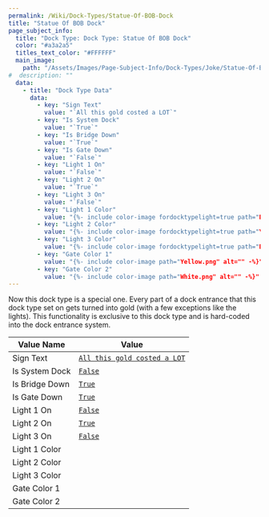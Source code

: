 ```yaml
---
permalink: /Wiki/Dock-Types/Statue-Of-BOB-Dock
title: "Statue Of BOB Dock"
page_subject_info:
  title: "Dock Type: Dock Type: Statue Of BOB Dock"
  color: "#a3a2a5"
  titles_text_color: "#FFFFFF"
  main_image:
    path: "/Assets/Images/Page-Subject-Info/Dock-Types/Joke/Statue-Of-BOB-Dock.png"
#  description: ""
  data:
    - title: "Dock Type Data"
      data:
        - key: "Sign Text"
          value: "`All this gold costed a LOT`"
        - key: "Is System Dock"
          value: "`True`"
        - key: "Is Bridge Down"
          value: "`True`"
        - key: "Is Gate Down"
          value: "`False`"
        - key: "Light 1 On"
          value: "`False`"
        - key: "Light 2 On"
          value: "`True`"
        - key: "Light 3 On"
          value: "`False`"
        - key: "Light 1 Color"
          value: "{%- include color-image fordocktypelight=true path="BOB's%20Favorite%20Color.png" alt="" -%}"
        - key: "Light 2 Color"
          value: "{%- include color-image fordocktypelight=true path="Yellow.png" alt="" -%}"
        - key: "Light 3 Color"
          value: "{%- include color-image fordocktypelight=true path="BOB's%20Favorite%20Color.png" alt="" -%}"
        - key: "Gate Color 1"
          value: "{%- include color-image path="Yellow.png" alt="" -%}"
        - key: "Gate Color 2"
          value: "{%- include color-image path="White.png" alt="" -%}"
---
```


Now this dock type is a special one. Every part of a dock entrance that this dock type set on gets turned into gold (with a few exceptions like the lights). This functionality is exclusive to this dock type and is hard-coded into the dock entrance system.

| Value Name           | Value |
|-|-|
| Sign Text            | [`All this gold costed a LOT`](/RBAP-Wiki/Wiki/Value-Types#string) |
| Is System Dock       | [`False`](/RBAP-Wiki/Wiki/Value-Types#boolean) |
| Is Bridge Down       | [`True`](/RBAP-Wiki/Wiki/Value-Types#boolean) |
| Is Gate Down         | [`True`](/RBAP-Wiki/Wiki/Value-Types#boolean) |
| Light 1 On           | [`False`](/RBAP-Wiki/Wiki/Value-Types#boolean) |
| Light 2 On           | [`True`](/RBAP-Wiki/Wiki/Value-Types#boolean) |
| Light 3 On           | [`False`](/RBAP-Wiki/Wiki/Value-Types#boolean) |
| Light 1 Color        | <a href="/RBAP-Wiki/Wiki/Value-Types#color"><img class="color-image dock-type-light-color" src="/RBAP-Wiki/Assets/Images/Colors/BOB's%20Favorite%20Color.png" alt=""></a> |
| Light 2 Color        | <a href="/RBAP-Wiki/Wiki/Value-Types#color"><img class="color-image dock-type-light-color" src="/RBAP-Wiki/Assets/Images/Colors/Yellow.png" alt=""></a> |
| Light 3 Color        | <a href="/RBAP-Wiki/Wiki/Value-Types#color"><img class="color-image dock-type-light-color" src="/RBAP-Wiki/Assets/Images/Colors/BOB's%20Favorite%20Color.png" alt=""></a> |
| Gate Color 1         | <a href="/RBAP-Wiki/Wiki/Value-Types#color"><img class="color-image dock-type-light-color" src="/RBAP-Wiki/Assets/Images/Colors/Yellow.png" alt=""></a> |
| Gate Color 2         | <a href="/RBAP-Wiki/Wiki/Value-Types#color"><img class="color-image dock-type-light-color" src="/RBAP-Wiki/Assets/Images/Colors/White.png" alt=""></a> |

<img class="dock-type-image" src="/RBAP-Wiki/Assets/Images/Dock-Types/Joke%20Dock%20Types/Statue%20Of%20BOB%20Dock.png" alt="">